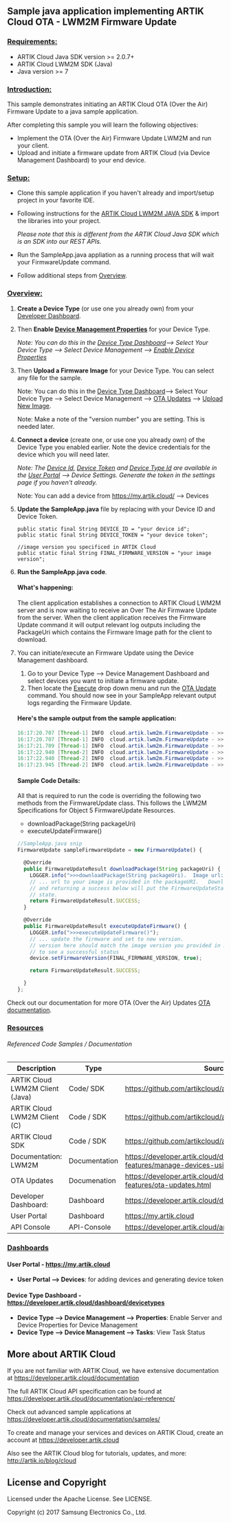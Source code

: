 ## Sample java application implementing ARTIK Cloud OTA - LWM2M Firmware Update</u>

### <u>Requirements:</u>
- ARTIK Cloud Java SDK version >= 2.0.7+
- ARTIK Cloud LWM2M SDK (Java)
- Java version >= 7

### <u>Introduction:</u>

This sample demonstrates initiating an ARTIK Cloud  OTA (Over the Air) Firmware Update to a  java sample application.

After completing this sample you will learn the following objectives:

- Implement the OTA (Over the Air) Firmware Update LWM2M and run your client.
- Upload and initiate a firmware update from ARTIK Cloud (via Device Management Dashboard) to your end device.

### <u>Setup:</u>

- Clone this sample application if you haven't already and import/setup project in your favorite IDE.

- Following instructions for the [ARTIK Cloud LWM2M JAVA SDK](https://github.com/artikcloud/artikcloud-lwm2m-java) & import the libraries into your project.   

  *Please note that this is different from the ARTIK Cloud Java SDK which is an SDK into our REST APIs.*

- Run the SampleApp.java appliation as a running process that will wait your FirmwareUpdate command.

- Follow additional steps from <u>Overview</u>.

### <u>Overview:</u>

1. **Create a Device Type** (or use one you already own) from your [Developer Dashboard](#resources).   

2. Then **Enable <u>[Device Management Properties](#resources)</u>** for your Device Type.   

   *Note: You can do this in the [Device Type Dashboard](#resources)—> Select Your Device Type —> Select Device Management —> <u>Enable Device Properties</u>*

3. Then **Upload a Firmware Image** for your Device Type.   You can select any file for the sample.

   Note: You can do this in the [Device Type Dashboard](#resources)—> Select Your Device Type —> Select Device Management —> <u>OTA Updates</u> —> <u>Upload New Image</u>.

   Note: Make a note of the "version number" you are setting.   This is needed later.

4. **Connect a device** (create one, or use one you already own) of the Device Type you enabled earlier.  Note the device credentials for the device which you will need later.

   *Note: The <u>Device Id,</u> <u>Device Token</u> and <u>Device Type Id</u> are available in the [User Portal](#resources) —> Device Settings.   Generate the token in the settings page if you haven't already.*

   Note:  You can add a device from https://my.artik.cloud/ —> Devices

5. **Update the SampleApp.java** file by replacing with your Device ID and Device Token.

   ```
   public static final String DEVICE_ID = "your device id";
   public static final String DEVICE_TOKEN = "your device token";

   //image version you specificed in ARTIK Cloud
   public static final String FINAL_FIRMWARE_VERSION = "your image version";  
   ```

6. **Run the SampleApp.java code**.

   #### What's happening:

   The client application establishes a connection to ARTIK Cloud LWM2M server and is now waiting to receive an Over The Air Firmware Update from the server.   When the client application receives the Firmware Update command it will output relevant log outputs including the PackageUri which contains the Firmware Image path for the client to download.

7. You can initiate/execute an Firmware Update using the Device Management dashboard.

   1. Go to your Device Type —> Device Management Dashboard and select devices you want to initiate a firmware update.
   2. Then locate the <u>Execute</u> drop down menu and run the <u>OTA Update</u> command.   You should now see in your SampleApp relevant output logs regarding the Firmware Update.

   #### Here's the sample output from the sample application:

   ```java
   16:17:20.707 [Thread-1] INFO  cloud.artik.lwm2m.FirmwareUpdate - >>>downloadPackage(String packageUri).  Image url:https://api.artik.cloud/v1.1/updates/urls/2f079003c0e544739bf40ef4b3e01e4a/5414%2FR7chx8wlOpAshp4JiuVOJlt%2F0RiUR8rx1GAPQTrtagsVIGou2iriJiPi54aG6xhDDK4zZVpDhsOXe8XtlYlkGmknryUesqa1fUTVZQ%3D
   16:17:20.707 [Thread-1] INFO  cloud.artik.lwm2m.FirmwareUpdate - >>>simulate downloading ...
   16:17:21.709 [Thread-1] INFO  cloud.artik.lwm2m.FirmwareUpdate - >>>simluate downloading complete!
   16:17:22.940 [Thread-2] INFO  cloud.artik.lwm2m.FirmwareUpdate - >>>executeUpdateFirmware()
   16:17:22.940 [Thread-2] INFO  cloud.artik.lwm2m.FirmwareUpdate - >>>simulate updating ...
   16:17:23.945 [Thread-2] INFO  cloud.artik.lwm2m.FirmwareUpdate - >>>simulate updateding complete!
   ```

   #### Sample Code Details:

   All that is required to run the code is overriding the following two methods from the FirmwareUpdate class.  This follows the LWM2M Specifications for Object 5 FirmwareUpdate Resources.

   - downloadPackage(String packageUri)
   - executeUpdateFirmware()

   ```javascript
   //SampleApp.java snip
   FirmwareUpdate sampleFirmwareUpdate = new FirmwareUpdate() {

     @Override
     public FirmwareUpdateResult downloadPackage(String packageUri) {
       LOGGER.info(">>>downloadPackage(String packageUri).  Image url:" + packageUri);
       // ... url to your image is provided in the packageURI.   Download the image
       // and returning a success below will put the FirmwareUpdateStatus to a 'DOWNLOADED'
       // state.
       return FirmwareUpdateResult.SUCCESS;
     }

     @Override
     public FirmwareUpdateResult executeUpdateFirmware() {
       LOGGER.info(">>>executeUpdateFirmware()");
       // ... update the firmware and set to new version.
       // version here should match the image version you provided in ARTIK Cloud
       // to see a successful status
       device.setFirmwareVersion(FINAL_FIRMWARE_VERSION, true);

       return FirmwareUpdateResult.SUCCESS;

     }
   };
   ```



Check out our documentation for more OTA (Over the Air) Updates  [OTA documentation](https://developer.artik.cloud/documentation/advanced-features/ota-updates.html).


### <u>Resources</u>

###### Referenced Code Samples / Documentation

| Description                     | Type          | Source                                   |
| ------------------------------- | ------------- | ---------------------------------------- |
| ARTIK Cloud LWM2M Client (Java) | Code/  SDK    | https://github.com/artikcloud/artikcloud-lwm2m-java |
| ARTIK Cloud LWM2M Client (C)    | Code / SDK    | https://github.com/artikcloud/artikcloud-lwm2m-c |
| ARTIK Cloud SDK                 | Code / SDK    | https://github.com/artikcloud/artikcloud-java |
| Documentation: LWM2M            | Documentation | https://developer.artik.cloud/documentation/advanced-features/manage-devices-using-lwm2m.html) |
| OTA Updates                     | Documenation  | https://developer.artik.cloud/documentation/advanced-features/ota-updates.html |
| Developer Dashboard:            | Dashboard     | https://developer.artik.cloud/dashboard  |
| User Portal                     | Dashboard     | https://my.artik.cloud                   |
| API Console                     | API-Console   | https://developer.artik.cloud/api-console/ |

### <u>Dashboards</u>

#### **User Portal** - https://my.artik.cloud

- **User Portal —> Devices**: for adding devices and generating device token

#### **Device Type Dashboard** - https://developer.artik.cloud/dashboard/devicetypes

- **Device Type —> Device Management —> Properties**:  Enable Server and Device Properties for Device Management
- **Device Type —> Device Management —> Tasks**:  View Task Status


More about ARTIK Cloud
----------------------

If you are not familiar with ARTIK Cloud, we have extensive documentation at https://developer.artik.cloud/documentation

The full ARTIK Cloud API specification can be found at https://developer.artik.cloud/documentation/api-reference/

Check out advanced sample applications at https://developer.artik.cloud/documentation/samples/

To create and manage your services and devices on ARTIK Cloud, create an account at https://developer.artik.cloud

Also see the ARTIK Cloud blog for tutorials, updates, and more: http://artik.io/blog/cloud


License and Copyright
---------------------

Licensed under the Apache License. See LICENSE.

Copyright (c) 2017 Samsung Electronics Co., Ltd.
